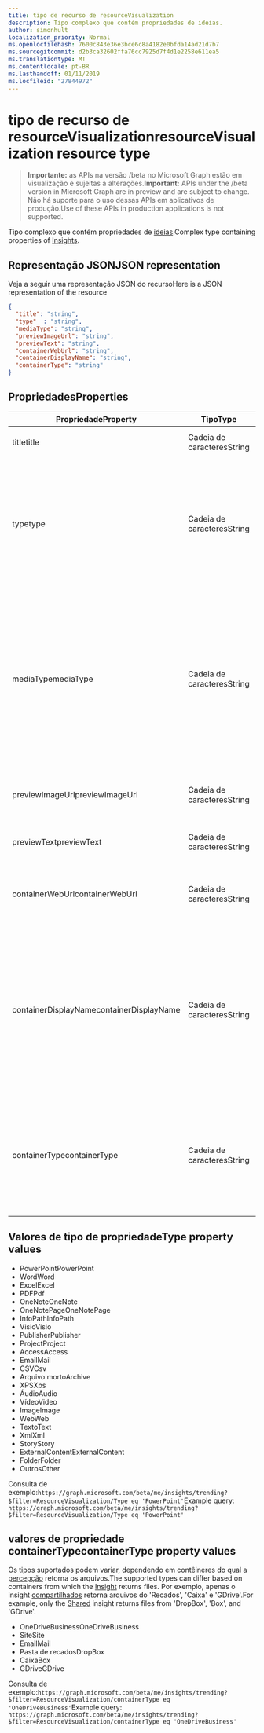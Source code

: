 ```yaml
---
title: tipo de recurso de resourceVisualization
description: Tipo complexo que contém propriedades de ideias.
author: simonhult
localization_priority: Normal
ms.openlocfilehash: 7600c843e36e3bce6c8a4182e0bfda14ad21d7b7
ms.sourcegitcommit: d2b3ca32602ffa76cc7925d7f4d1e2258e611ea5
ms.translationtype: MT
ms.contentlocale: pt-BR
ms.lasthandoff: 01/11/2019
ms.locfileid: "27844972"
---
```

# <a name="resourcevisualization-resource-type"></a><span data-ttu-id="6654a-103">tipo de recurso de resourceVisualization</span><span class="sxs-lookup"><span data-stu-id="6654a-103">resourceVisualization resource type</span></span>

> <span data-ttu-id="6654a-104">**Importante:** as APIs na versão /beta no Microsoft Graph estão em visualização e sujeitas a alterações.</span><span class="sxs-lookup"><span data-stu-id="6654a-104">**Important:** APIs under the /beta version in Microsoft Graph are in preview and are subject to change.</span></span> <span data-ttu-id="6654a-105">Não há suporte para o uso dessas APIs em aplicativos de produção.</span><span class="sxs-lookup"><span data-stu-id="6654a-105">Use of these APIs in production applications is not supported.</span></span>

<span data-ttu-id="6654a-106">Tipo complexo que contém propriedades de [ideias](insights.md).</span><span class="sxs-lookup"><span data-stu-id="6654a-106">Complex type containing properties of [Insights](insights.md).</span></span>

## <a name="json-representation"></a><span data-ttu-id="6654a-107">Representação JSON</span><span class="sxs-lookup"><span data-stu-id="6654a-107">JSON representation</span></span>

<span data-ttu-id="6654a-108">Veja a seguir uma representação JSON do recurso</span><span class="sxs-lookup"><span data-stu-id="6654a-108">Here is a JSON representation of the resource</span></span>

```json
{
  "title": "string",
  "type"  : "string",
  "mediaType": "string",
  "previewImageUrl": "string",
  "previewText": "string",
  "containerWebUrl": "string",
  "containerDisplayName": "string",
  "containerType": "string"
}
```

## <a name="properties"></a><span data-ttu-id="6654a-109">Propriedades</span><span class="sxs-lookup"><span data-stu-id="6654a-109">Properties</span></span>

| <span data-ttu-id="6654a-110">Propriedade</span><span class="sxs-lookup"><span data-stu-id="6654a-110">Property</span></span>              | <span data-ttu-id="6654a-111">Tipo</span><span class="sxs-lookup"><span data-stu-id="6654a-111">Type</span></span>          | <span data-ttu-id="6654a-112">Descrição</span><span class="sxs-lookup"><span data-stu-id="6654a-112">Description</span></span>  |
| -------------         |---------------| -------------|
| <span data-ttu-id="6654a-113">title</span><span class="sxs-lookup"><span data-stu-id="6654a-113">title</span></span>                 | <span data-ttu-id="6654a-114">Cadeia de caracteres</span><span class="sxs-lookup"><span data-stu-id="6654a-114">String</span></span>        | <span data-ttu-id="6654a-115">Texto do título do item.</span><span class="sxs-lookup"><span data-stu-id="6654a-115">The item's title text.</span></span>               |
| <span data-ttu-id="6654a-116">type</span><span class="sxs-lookup"><span data-stu-id="6654a-116">type</span></span>              | <span data-ttu-id="6654a-117">Cadeia de caracteres</span><span class="sxs-lookup"><span data-stu-id="6654a-117">String</span></span>        | <span data-ttu-id="6654a-118">Tipo de mídia do item.</span><span class="sxs-lookup"><span data-stu-id="6654a-118">The item's media type.</span></span> <span data-ttu-id="6654a-119">Pode ser usado para filtrar para um arquivo específico com base em um tipo específico.</span><span class="sxs-lookup"><span data-stu-id="6654a-119">Can be used for filtering for a specific file based on a specific type.</span></span> <span data-ttu-id="6654a-120">Veja abaixo tipos suportados.</span><span class="sxs-lookup"><span data-stu-id="6654a-120">See below for supported types.</span></span> |
| <span data-ttu-id="6654a-121">mediaType</span><span class="sxs-lookup"><span data-stu-id="6654a-121">mediaType</span></span>             | <span data-ttu-id="6654a-122">Cadeia de caracteres</span><span class="sxs-lookup"><span data-stu-id="6654a-122">String</span></span>        | <span data-ttu-id="6654a-123">Tipo de mídia do item.</span><span class="sxs-lookup"><span data-stu-id="6654a-123">The item's media type.</span></span> <span data-ttu-id="6654a-124">Pode ser usado para filtragem para um tipo específico de arquivo com base em tipos de Mime de mídia IANA suportados.</span><span class="sxs-lookup"><span data-stu-id="6654a-124">Can be used for for filtering for a specific type of file based on supported IANA Media Mime Types.</span></span> <span data-ttu-id="6654a-125">Observe que nem todos os tipos de Mime de mídia são suportados.</span><span class="sxs-lookup"><span data-stu-id="6654a-125">Note that not all Media Mime Types are supported.</span></span> |
| <span data-ttu-id="6654a-126">previewImageUrl</span><span class="sxs-lookup"><span data-stu-id="6654a-126">previewImageUrl</span></span>       | <span data-ttu-id="6654a-127">Cadeia de caracteres</span><span class="sxs-lookup"><span data-stu-id="6654a-127">String</span></span>        | <span data-ttu-id="6654a-128">Uma URL, levando a imagem de visualização para o item.</span><span class="sxs-lookup"><span data-stu-id="6654a-128">A URL leading to the preview image for the item.</span></span> |
| <span data-ttu-id="6654a-129">previewText</span><span class="sxs-lookup"><span data-stu-id="6654a-129">previewText</span></span>           | <span data-ttu-id="6654a-130">Cadeia de caracteres</span><span class="sxs-lookup"><span data-stu-id="6654a-130">String</span></span>        | <span data-ttu-id="6654a-131">Um texto de visualização para o item.</span><span class="sxs-lookup"><span data-stu-id="6654a-131">A preview text for the item.</span></span> |
| <span data-ttu-id="6654a-132">containerWebUrl</span><span class="sxs-lookup"><span data-stu-id="6654a-132">containerWebUrl</span></span>       | <span data-ttu-id="6654a-133">Cadeia de caracteres</span><span class="sxs-lookup"><span data-stu-id="6654a-133">String</span></span>        | <span data-ttu-id="6654a-134">Um caminho que leva à pasta na qual o item está armazenado.</span><span class="sxs-lookup"><span data-stu-id="6654a-134">A path leading to the folder in which the item is stored.</span></span> |
| <span data-ttu-id="6654a-135">containerDisplayName</span><span class="sxs-lookup"><span data-stu-id="6654a-135">containerDisplayName</span></span>  | <span data-ttu-id="6654a-136">Cadeia de caracteres</span><span class="sxs-lookup"><span data-stu-id="6654a-136">String</span></span>        | <span data-ttu-id="6654a-137">Uma cadeia de caracteres que descreve onde o item é armazenado.</span><span class="sxs-lookup"><span data-stu-id="6654a-137">A string describing where the item is stored.</span></span> <span data-ttu-id="6654a-138">Por exemplo, o nome de um site do SharePoint ou o nome de usuário que identifica o proprietário do OneDrive armazenar o item.</span><span class="sxs-lookup"><span data-stu-id="6654a-138">For example, the name of a SharePoint site or the user name identifying the owner of the OneDrive storing the item.</span></span>  |
| <span data-ttu-id="6654a-139">containerType</span><span class="sxs-lookup"><span data-stu-id="6654a-139">containerType</span></span>         | <span data-ttu-id="6654a-140">Cadeia de caracteres</span><span class="sxs-lookup"><span data-stu-id="6654a-140">String</span></span> | <span data-ttu-id="6654a-141">Pode ser usado para filtrar por tipo de contêiner no qual o arquivo está armazenado.</span><span class="sxs-lookup"><span data-stu-id="6654a-141">Can be used for filtering by the type of container in which the file is stored.</span></span> <span data-ttu-id="6654a-142">Como o Site ou OneDriveBusiness.</span><span class="sxs-lookup"><span data-stu-id="6654a-142">Such as Site or OneDriveBusiness.</span></span>       |

## <a name="type-property-values"></a><span data-ttu-id="6654a-143">Valores de tipo de propriedade</span><span class="sxs-lookup"><span data-stu-id="6654a-143">Type property values</span></span>
-   <span data-ttu-id="6654a-144">PowerPoint</span><span class="sxs-lookup"><span data-stu-id="6654a-144">PowerPoint</span></span>
-   <span data-ttu-id="6654a-145">Word</span><span class="sxs-lookup"><span data-stu-id="6654a-145">Word</span></span>
-   <span data-ttu-id="6654a-146">Excel</span><span class="sxs-lookup"><span data-stu-id="6654a-146">Excel</span></span>
-   <span data-ttu-id="6654a-147">PDF</span><span class="sxs-lookup"><span data-stu-id="6654a-147">Pdf</span></span>
-   <span data-ttu-id="6654a-148">OneNote</span><span class="sxs-lookup"><span data-stu-id="6654a-148">OneNote</span></span>
-   <span data-ttu-id="6654a-149">OneNotePage</span><span class="sxs-lookup"><span data-stu-id="6654a-149">OneNotePage</span></span>
-   <span data-ttu-id="6654a-150">InfoPath</span><span class="sxs-lookup"><span data-stu-id="6654a-150">InfoPath</span></span>
-   <span data-ttu-id="6654a-151">Visio</span><span class="sxs-lookup"><span data-stu-id="6654a-151">Visio</span></span>
-   <span data-ttu-id="6654a-152">Publisher</span><span class="sxs-lookup"><span data-stu-id="6654a-152">Publisher</span></span>
-   <span data-ttu-id="6654a-153">Project</span><span class="sxs-lookup"><span data-stu-id="6654a-153">Project</span></span>
-   <span data-ttu-id="6654a-154">Access</span><span class="sxs-lookup"><span data-stu-id="6654a-154">Access</span></span>
-   <span data-ttu-id="6654a-155">Email</span><span class="sxs-lookup"><span data-stu-id="6654a-155">Mail</span></span>
-   <span data-ttu-id="6654a-156">CSV</span><span class="sxs-lookup"><span data-stu-id="6654a-156">Csv</span></span>
-   <span data-ttu-id="6654a-157">Arquivo morto</span><span class="sxs-lookup"><span data-stu-id="6654a-157">Archive</span></span>
-   <span data-ttu-id="6654a-158">XPS</span><span class="sxs-lookup"><span data-stu-id="6654a-158">Xps</span></span>
-   <span data-ttu-id="6654a-159">Áudio</span><span class="sxs-lookup"><span data-stu-id="6654a-159">Audio</span></span>
-   <span data-ttu-id="6654a-160">Vídeo</span><span class="sxs-lookup"><span data-stu-id="6654a-160">Video</span></span>
-   <span data-ttu-id="6654a-161">Image</span><span class="sxs-lookup"><span data-stu-id="6654a-161">Image</span></span>
-   <span data-ttu-id="6654a-162">Web</span><span class="sxs-lookup"><span data-stu-id="6654a-162">Web</span></span>
-   <span data-ttu-id="6654a-163">Texto</span><span class="sxs-lookup"><span data-stu-id="6654a-163">Text</span></span>
-   <span data-ttu-id="6654a-164">Xml</span><span class="sxs-lookup"><span data-stu-id="6654a-164">Xml</span></span>
-   <span data-ttu-id="6654a-165">Story</span><span class="sxs-lookup"><span data-stu-id="6654a-165">Story</span></span>
-   <span data-ttu-id="6654a-166">ExternalContent</span><span class="sxs-lookup"><span data-stu-id="6654a-166">ExternalContent</span></span>
-   <span data-ttu-id="6654a-167">Folder</span><span class="sxs-lookup"><span data-stu-id="6654a-167">Folder</span></span>
-   <span data-ttu-id="6654a-168">Outros</span><span class="sxs-lookup"><span data-stu-id="6654a-168">Other</span></span>

<span data-ttu-id="6654a-169">Consulta de exemplo:`https://graph.microsoft.com/beta/me/insights/trending?$filter=ResourceVisualization/Type eq 'PowerPoint'`</span><span class="sxs-lookup"><span data-stu-id="6654a-169">Example query: `https://graph.microsoft.com/beta/me/insights/trending?$filter=ResourceVisualization/Type eq 'PowerPoint'`</span></span>

## <a name="containertype-property-values"></a><span data-ttu-id="6654a-170">valores de propriedade containerType</span><span class="sxs-lookup"><span data-stu-id="6654a-170">containerType property values</span></span>
<span data-ttu-id="6654a-171">Os tipos suportados podem variar, dependendo em contêineres do qual a [percepção](insights.md) retorna os arquivos.</span><span class="sxs-lookup"><span data-stu-id="6654a-171">The supported types can differ based on containers from which the [Insight](insights.md) returns files.</span></span> <span data-ttu-id="6654a-172">Por exemplo, apenas o insight [compartilhados](insights-shared.md) retorna arquivos do 'Recados', 'Caixa' e 'GDrive'.</span><span class="sxs-lookup"><span data-stu-id="6654a-172">For example, only the [Shared](insights-shared.md) insight returns files from 'DropBox', 'Box', and 'GDrive'.</span></span>

-   <span data-ttu-id="6654a-173">OneDriveBusiness</span><span class="sxs-lookup"><span data-stu-id="6654a-173">OneDriveBusiness</span></span>
-   <span data-ttu-id="6654a-174">Site</span><span class="sxs-lookup"><span data-stu-id="6654a-174">Site</span></span>
-   <span data-ttu-id="6654a-175">Email</span><span class="sxs-lookup"><span data-stu-id="6654a-175">Mail</span></span>
-   <span data-ttu-id="6654a-176">Pasta de recados</span><span class="sxs-lookup"><span data-stu-id="6654a-176">DropBox</span></span>
-   <span data-ttu-id="6654a-177">Caixa</span><span class="sxs-lookup"><span data-stu-id="6654a-177">Box</span></span>
-   <span data-ttu-id="6654a-178">GDrive</span><span class="sxs-lookup"><span data-stu-id="6654a-178">GDrive</span></span>

<span data-ttu-id="6654a-179">Consulta de exemplo:`https://graph.microsoft.com/beta/me/insights/trending?$filter=ResourceVisualization/containerType eq 'OneDriveBusiness'`</span><span class="sxs-lookup"><span data-stu-id="6654a-179">Example query: `https://graph.microsoft.com/beta/me/insights/trending?$filter=ResourceVisualization/containerType eq 'OneDriveBusiness'`</span></span>
